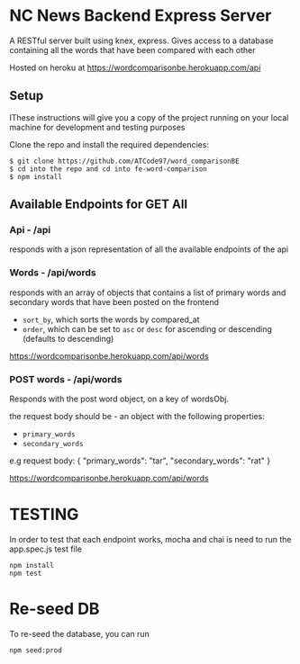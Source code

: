 # NC News Backend Express Server

A RESTful server built using knex, express. Gives access to a database containing all the words that have been compared with each other

Hosted on heroku at https://wordcomparisonbe.herokuapp.com/api

## Setup

IThese instructions will give you a copy of the project running on your local machine for development and testing purposes

Clone the repo and install the required dependencies:

```
$ git clone https://github.com/ATCode97/word_comparisonBE
$ cd into the repo and cd into fe-word-comparison
$ npm install
```

## Available Endpoints for GET All

### Api - /api

responds with a json representation of all the available endpoints of the api

### Words - /api/words

responds with an array of objects that contains a list of primary words and secondary words that have been posted on the frontend

- `sort_by`, which sorts the words by compared_at
- `order`, which can be set to `asc` or `desc` for ascending or descending (defaults to descending)

https://wordcomparisonbe.herokuapp.com/api/words

### POST words - /api/words

Responds with the post word object, on a key of wordsObj.

the request body should be - an object with the following properties:

- `primary_words`
- `secondary_words`

e.g request body: {
"primary_words": "tar",
"secondary_words": "rat"
}

https://wordcomparisonbe.herokuapp.com/api/words

# TESTING

In order to test that each endpoint works, mocha and chai is need to run the app.spec.js test file

```
npm install
npm test
```

# Re-seed DB

To re-seed the database, you can run

```
npm seed:prod
```
